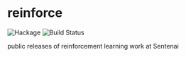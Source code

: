 reinforce
=============
![Hackage](https://img.shields.io/hackage/v/reinforce.svg)
![Build Status](https://travis-ci.org/Sentenai/reinforce.svg?branch=master)

public releases of reinforcement learning work at Sentenai


